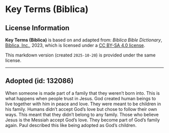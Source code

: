 # Key Terms (Biblica)

## License Information

**Key Terms (Biblica)** is based on and adapted from: _Biblica Bible Dictionary_, [Biblica, Inc.](https://www.biblica.com/), 2023, which is licensed under a [CC BY-SA 4.0 license](https://creativecommons.org/licenses/by-sa/4.0/legalcode.en).

This markdown version (created `2025-10-20`) is provided under the same license.



--------------------------------

## Adopted (id: 132086)

When someone is made part of a family that they weren’t born into. This is what happens when people trust in Jesus. God created human beings to live together with him in peace and love. They were meant to be children in his family. Humans didn’t accept God’s love but chose to follow their own ways. This meant that they didn’t belong to any family. Those who believe Jesus is the Messiah accept God’s love. They become part of God’s family again. Paul described this like being adopted as God’s children.


